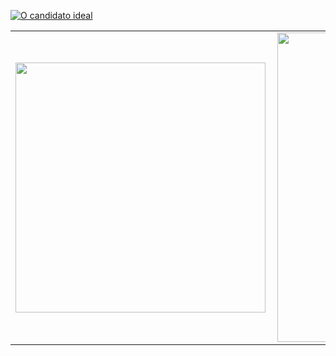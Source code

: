 <a href="https://ibb.co/KN745sW"><img src="https://i.ibb.co/PT4XrWg/como-se-fazer-em-desenho-2.png" alt="O candidato ideal" border="0"></a>
<center>
<table>
    <tr>
        <td><img width="400px" align="left" src="https://github-readme-stats.vercel.app/api/top-langs/?username=R0queh&hide=html&layout=compact&theme=nightowl" /></td>
        <td><img width="495px" align="left" src="https://github-readme-stats.vercel.app/api?username=R0queh&[Anurag's github stats](https://github-readme-stats.vercel.app/api?username=anuraghazra&theme=nightowl&show_icons=true)"/></td>
    </tr>   
</table>
</center> 
